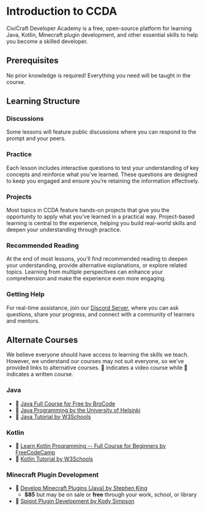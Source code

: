 # Introduction to CCDA

CiviCraft Developer Academy is a free, open-source platform for learning Java, Kotlin, Minecraft plugin development, and other essential skills to help you become a skilled developer.

## Prerequisites
No prior knowledge is required! Everything you need will be taught in the course.

## Learning Structure

### Discussions
Some lessons will feature public discussions where you can respond to the prompt and your peers. 

### Practice
Each lesson includes interactive questions to test your understanding of key concepts and reinforce what you’ve learned. These questions are designed to keep you engaged and ensure you’re retaining the information effectively.

### Projects
Most topics in CCDA feature hands-on projects that give you the opportunity to apply what you’ve learned in a practical way. Project-based learning is central to the experience, helping you build real-world skills and deepen your understanding through practice.

### Recommended Reading
At the end of most lessons, you'll find recommended reading to deepen your understanding, provide alternative explanations, or explore related topics. Learning from multiple perspectives can enhance your comprehension and make the experience even more engaging.
### Getting Help
For real-time assistance, join our [Discord Server](https://discord.gg/), where you can ask questions, share your progress, and connect with a community of learners and mentors.

## Alternate Courses
We believe everyone should have access to learning the skills we teach. However, we understand our courses may not suit everyone, so we've provided links to alternative courses. 🎥 indicates a video course while 📖 indicates a written course.

### Java
- 🎥 [Java Full Course for Free by BroCode](https://www.youtube.com/watch?v=xk4_1vDrzzo&t=7172s&pp=ygUNamF2YSBicm8gY29kZQ%3D%3D)
- 📖 [Java Programming by the University of Helsinki](https://java-programming.mooc.fi/)
- 📖 [Java Tutorial by W3Schools](https://www.w3schools.com/java/)

### Kotlin
- 🎥 [Learn Kotlin Programming -- Full Course for Beginners by FreeCodeCamp](https://www.youtube.com/watch?v=EExSSotojVI&pp=ygUSa290bGluIGZ1bGwgY291cnNl)
- 📖 [Kotlin Tutorial by W3Schools](https://www.w3schools.com/KOTLIN/index.php)

### Minecraft Plugin Development
- 🎥 [Develop Minecraft Plugins (Java) by Stephen King](https://www.udemy.com/course/develop-minecraft-plugins-java-programming/?couponCode=ST19MT121224)
  - **$85** but may be on sale or **free** through your work, school, or library
- 🎥 [Spigot Plugin Development by Kody Simpson](https://youtube.com/playlist?list=PLfu_Bpi_zcDNEKmR82hnbv9UxQ16nUBF7&si=fviQ0KlGfuLUkwbv)
